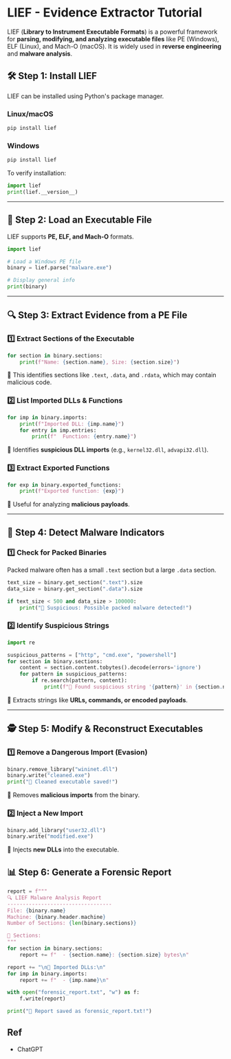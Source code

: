 # LIEF - Evidence Extractor Tutorial

LIEF (**Library to Instrument Executable Formats**) is a powerful framework for **parsing, modifying, and analyzing executable files** like PE (Windows), ELF (Linux), and Mach-O (macOS). It is widely used in **reverse engineering** and **malware analysis**.

## **🛠 Step 1: Install LIEF**

LIEF can be installed using Python's package manager.

### **Linux/macOS**
```bash
pip install lief
```

### **Windows**
```bash
pip install lief
```
To verify installation:
```python
import lief
print(lief.__version__)
```

---

## **📂 Step 2: Load an Executable File**
LIEF supports **PE, ELF, and Mach-O** formats.

```python
import lief

# Load a Windows PE file
binary = lief.parse("malware.exe")

# Display general info
print(binary)
```

---

## **🔍 Step 3: Extract Evidence from a PE File**
### **1️⃣ Extract Sections of the Executable**
```python
for section in binary.sections:
    print(f"Name: {section.name}, Size: {section.size}")
```
🔹 This identifies sections like `.text`, `.data`, and `.rdata`, which may contain malicious code.

### **2️⃣ List Imported DLLs & Functions**
```python
for imp in binary.imports:
    print(f"Imported DLL: {imp.name}")
    for entry in imp.entries:
        print(f"  Function: {entry.name}")
```
🔹 Identifies **suspicious DLL imports** (e.g., `kernel32.dll`, `advapi32.dll`).

### **3️⃣ Extract Exported Functions**
```python
for exp in binary.exported_functions:
    print(f"Exported function: {exp}")
```
🔹 Useful for analyzing **malicious payloads**.

---

## **🦠 Step 4: Detect Malware Indicators**
### **1️⃣ Check for Packed Binaries**
Packed malware often has a small `.text` section but a large `.data` section.
```python
text_size = binary.get_section(".text").size
data_size = binary.get_section(".data").size

if text_size < 500 and data_size > 100000:
    print("🚨 Suspicious: Possible packed malware detected!")
```

### **2️⃣ Identify Suspicious Strings**
```python
import re

suspicious_patterns = ["http", "cmd.exe", "powershell"]
for section in binary.sections:
    content = section.content.tobytes().decode(errors='ignore')
    for pattern in suspicious_patterns:
        if re.search(pattern, content):
            print(f"🚨 Found suspicious string '{pattern}' in {section.name}")
```
🔹 Extracts strings like **URLs, commands, or encoded payloads**.

---

## **🕵️ Step 5: Modify & Reconstruct Executables**
### **1️⃣ Remove a Dangerous Import (Evasion)**
```python
binary.remove_library("wininet.dll")
binary.write("cleaned.exe")
print("🚀 Cleaned executable saved!")
```
🔹 Removes **malicious imports** from the binary.

### **2️⃣ Inject a New Import**
```python
binary.add_library("user32.dll")
binary.write("modified.exe")
```
🔹 Injects **new DLLs** into the executable.

## **📊 Step 6: Generate a Forensic Report**
```python
report = f"""
🔍 LIEF Malware Analysis Report
----------------------------------
File: {binary.name}
Machine: {binary.header.machine}
Number of Sections: {len(binary.sections)}

📂 Sections:
"""
for section in binary.sections:
    report += f"  - {section.name}: {section.size} bytes\n"

report += "\n🔗 Imported DLLs:\n"
for imp in binary.imports:
    report += f"  - {imp.name}\n"

with open("forensic_report.txt", "w") as f:
    f.write(report)

print("📄 Report saved as forensic_report.txt!")
```

## Ref

- ChatGPT